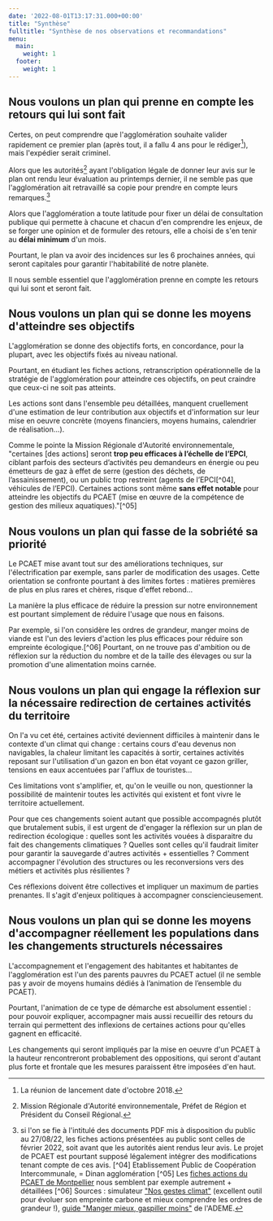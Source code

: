 ```yaml
---
date: '2022-08-01T13:17:31.000+00:00'
title: "Synthèse"
fulltitle: "Synthèse de nos observations et recommandations"
menu:
  main:
    weight: 1
  footer:
    weight: 1
---
```


## Nous voulons un plan qui prenne en compte les retours qui lui sont fait

Certes, on peut comprendre que l'agglomération souhaite valider rapidement ce premier plan (après tout, il a fallu 4 ans pour le rédiger[^01]), mais l'expédier serait criminel.

Alors que les autorités[^02] ayant l'obligation légale de donner leur avis sur le plan ont rendu leur évaluation au printemps dernier, il ne semble pas que l'agglomération ait retravaillé sa copie pour prendre en compte leurs remarques.[^03]

Alors que l'agglomération a toute latitude pour fixer un délai de consultation publique qui permette à chacune et chacun d'en comprendre les enjeux, de se forger une opinion et de formuler des retours, elle a choisi de s'en tenir au **délai minimum** d'un mois.

Pourtant, le plan va avoir des incidences sur les 6 prochaines années, qui seront capitales pour garantir l'habitabilité de notre planète.

Il nous semble essentiel que l'agglomération prenne en compte les retours qui lui sont et seront fait.

## Nous voulons un plan qui se donne les moyens d'atteindre ses objectifs

L'agglomération se donne des objectifs forts, en concordance, pour la plupart, avec les objectifs fixés au niveau national.

Pourtant, en étudiant les fiches actions, retranscription opérationnelle de la stratégie de l'agglomération pour atteindre ces objectifs, on peut craindre que ceux-ci ne soit pas atteints.

Les actions sont dans l'ensemble peu détaillées, manquent cruellement d'une estimation de leur contribution aux objectifs et d'information sur leur mise en oeuvre concrète (moyens financiers, moyens humains, calendrier de réalisation...).

Comme le pointe la Mission Régionale d'Autorité environnementale, "certaines [des actions] seront **trop peu efficaces à l’échelle de l’EPCI**, ciblant parfois des secteurs d’activités peu demandeurs en énergie ou peu émetteurs de gaz à effet de serre (gestion des déchets, de l’assainissement), ou un public trop restreint (agents de l’EPCI[^04], véhicules de l’EPCI). Certaines actions sont même **sans effet notable** pour atteindre les objectifs du PCAET (mise en œuvre de la compétence de gestion des milieux aquatiques)."[^05]

## Nous voulons un plan qui fasse de la sobriété sa priorité

Le PCAET mise avant tout sur des améliorations techniques, sur l'électrification par exemple, sans parler de modification des usages. Cette orientation se confronte pourtant à des limites fortes : matières premières de plus en plus rares et chères, risque d'effet rebond...

La manière la plus efficace de réduire la pression sur notre environnement est pourtant simplement de réduire l'usage que nous en faisons.

Par exemple, si l'on considère les ordres de grandeur, manger moins de viande est l'un des leviers d'action les plus efficaces pour réduire son empreinte écologique.[^06] Pourtant, on ne trouve pas d'ambition ou de réflexion sur la réduction du nombre et de la taille des élevages ou sur la promotion d'une alimentation moins carnée.

## Nous voulons un plan qui engage la réflexion sur la nécessaire redirection de certaines activités du territoire

On l'a vu cet été, certaines activité deviennent difficiles à maintenir dans le contexte d'un climat qui change : certains cours d'eau devenus non navigables, la chaleur limitant les capacités à sortir, certaines activités reposant sur l'utilisation d'un gazon en bon état voyant ce gazon griller, tensions en eaux accentuées par l'afflux de touristes...

Ces limitations vont s'amplifier, et, qu'on le veuille ou non, questionner la possibilité de maintenir toutes les activités qui existent et font vivre le territoire actuellement.

Pour que ces changements soient autant que possible accompagnés plutôt que brutalement subis, il est urgent de d'engager la réflexion sur un plan de redirection écologique : quelles sont les activités vouées à disparaitre du fait des changements climatiques ? Quelles sont celles qu'il faudrait limiter pour garantir la sauvegarde d'autres activités + essentielles ? Comment accompagner l'évolution des structures ou les reconversions vers des métiers et activités plus résilientes ?

Ces réflexions doivent être collectives et impliquer un maximum de parties prenantes. Il s'agit d'enjeux politiques à accompagner consciencieusement.

## Nous voulons un plan qui se donne les moyens d'accompagner réellement les populations dans les changements structurels nécessaires

L'accompagnement et l'engagement des habitantes et habitantes de l'agglomération est l'un des parents pauvres du PCAET actuel (il ne semble pas y avoir de moyens humains dédiés à l’animation de l’ensemble du PCAET).

Pourtant, l'animation de ce type de démarche est absolument essentiel : pour pouvoir expliquer, accompagner mais aussi recueillir des retours du terrain qui permettent des inflexions de certaines actions pour qu'elles gagnent en efficacité.

Les changements qui seront impliqués par la mise en oeuvre d'un PCAET à la hauteur rencontreront probablement des oppositions, qui seront d'autant plus forte et frontale que les mesures paraissent être imposées d'en haut.


[^01]: La réunion de lancement date d'octobre 2018.
[^02]: Mission Régionale d'Autorité environnementale, Préfet de Région et Président du Conseil Régional.
[^03]: si l'on se fie à l'intitulé des documents PDF mis à disposition du public au 27/08/22, les fiches actions présentées au public sont celles de février 2022, soit avant que les autorités aient rendus leur avis. Le projet de PCAET est pourtant supposé légalement intégrer des modifications tenant compte de ces avis.
[^04] Etablissement Public de Coopération Intercommunale, = Dinan agglomération
[^05] Les [fiches actions du PCAET de Montpellier](https://www.montpellier3m.fr/sites/default/files/programme_dactions_pcaet.pdf) nous semblent par exemple autrement + détaillées
[^06] Sources : simulateur ["Nos gestes climat"](https://nosgestesclimat.fr/actions/plus/alimentation/devenir-v%C3%A9g%C3%A9tarien) (excellent outil pour évoluer son empreinte carbone et mieux comprendre les ordres de grandeur !), [guide "Manger mieux, gaspiller moins"](https://librairie.ademe.fr/consommer-autrement/1947-manger-mieux-gaspiller-moins-9791029708480.html) de l'ADEME.
